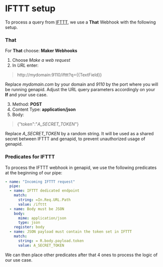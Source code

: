 # IFTTT setup

To process a query from [IFTTT](https://ifttt.com/), we use a **That** Webhook with the following setup.

### That
For **That** choose: **Maker Webhooks**

1. Choose *Make a web request*
2. In *URL* enter:
>http://mydomain:9110/ifttt?q={{TextField}}

Replace *mydomain.com* by your domain and *9110* by the port where you will be running genapid. Adjust the URL query parameters accordingly on your **If** and your use case.

3. Method: **POST**
4. Content Type: **application/json**
5. Body:
>{"token":"*A_SECRET_TOKEN*"}

Replace *A_SECRET_TOKEN* by a random string. It will be used as a shared secret between IFTTT and genapid, to prevent unauthorized usage of genapid.


### Predicates for IFTTT

To process the IFTTT webhook in genapid, we use the following predicates at the beginning of our pipe:

``` yaml
- name: "Incoming IFTTT request"
  pipe:
  - name: IFTTT dedicated endpoint
    match:
      string: =In.Req.URL.Path
      value: /ifttt
  - name: Body must be JSON
    body:
	  mime: application/json
      type: json
    register: body
  - name: JSON payload must contain the token set in IFTTT
    match:
      string: = R.body.payload.token
      value: A_SECRET_TOKEN
```

We can then place other predicates after that 4 ones to process the logic of our use case.
